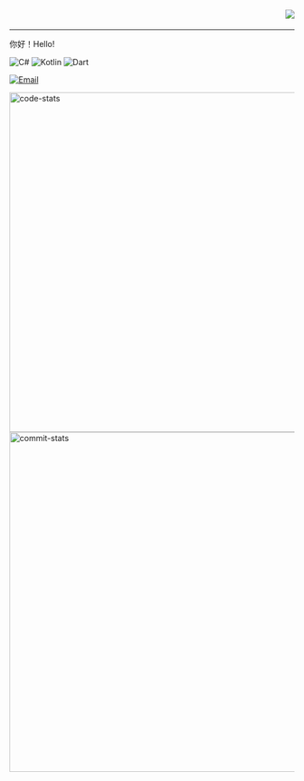 <h1 align="right">
  <a href="https://meuicat.com/">
    <img src="https://readme-typing-svg.herokuapp.com?color=%2336BCF7&lines=长路漫漫，走遍世界各地，寻找心中的自己.;console.log(%22Hello%EF%BC%8CLittle🤪%22)">
  </a>
</h1>

---

你好！Hello!

![C#](https://img.shields.io/badge/C%23-%239400D3) ![Kotlin](https://img.shields.io/badge/Kotlin-%23DCD0FF) ![Dart](https://img.shields.io/badge/Dart-%236495ED)

<a href="mailto:me@wzsco.top"><img src="https://img.shields.io/badge/Email-me@wzsco.top-blue?logo=mail.ru" alt="Email" /></a>

<img src="https://stats.deeptrain.net/user/wleelw" width="600px" alt="code-stats"></img><br>
<img src="https://github-readme-streak-stats.herokuapp.com/?user=wleelw" width="600px" alt="commit-stats"></img>
